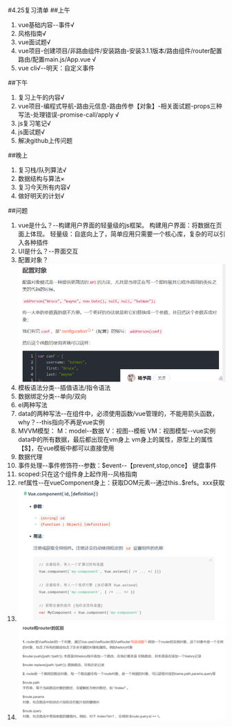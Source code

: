 #4.25复习清单
##上午
1. vue基础内容--事件√
2. 风格指南√
3. vue面试题√
4. vue项目-创建项目/非路由组件/安装路由-安装3.1.1版本/路由组件/router配置路由/配置main.js/App.vue √
5. vue cli√--明天：自定义事件
   
##下午
1. 复习上午的内容√
2. vue项目-编程式导航-路由元信息-路由传参【对象】-相关面试题-props三种写法-处理错误-promise-call/apply √
3. js复习笔记√
4. js面试题√
5. 解决github上传问题
   
##晚上
1. 复习栈/队列算法√
2. 数据结构与算法×
3. 复习今天所有内容√
4. 做好明天的计划√


##问题
1. vue是什么？--构建用户界面的轻量级的js框架。
   构建用户界面：将数据在页面上体现。
   轻量级：自底向上了，简单应用只需要一个核心库，复杂的可以引入各种插件
2. UI是什么？--界面交互
3. 配置对象？
   ![](2022-04-25-14-55-56.png)
4. 模板语法分类--插值语法/指令语法
5. 数据绑定分类--单向/双向
6. el两种写法
7. data的两种写法--在组件中，必须使用函数/vue管理的，不能用箭头函数，why？--this指向不再是vue实例
8. MVVM模型：
   M：model--数据
   V：视图--模板
   VM：视图模型--vue实例
   data中的所有数据，最后都出现在vm身上
   vm身上的属性，原型上的属性【$】，在vue模板中都可以直接使用
9. 数据代理
10. 事件处理--事件修饰符--参数：$event--【prevent,stop,once】
    键盘事件
11. scoped:只在这个组件身上起作用--风格指南
12. ref属性--在vueComponent身上：获取DOM元素--通过this..$refs。xxx获取
13. ![](2022-04-25-15-08-24.png)
14. ![](2022-04-25-16-33-11.png)

